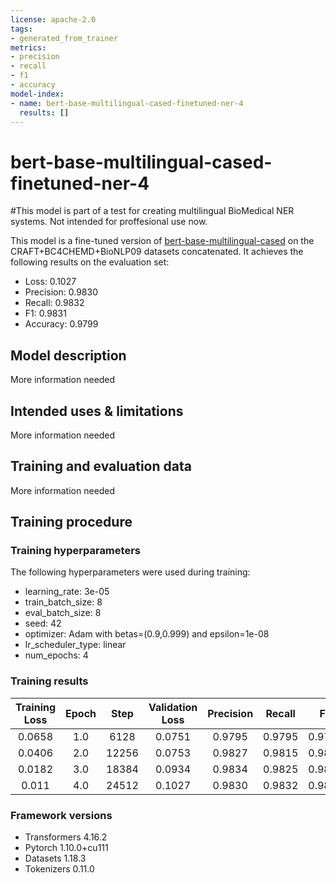 ```yaml
---
license: apache-2.0
tags:
- generated_from_trainer
metrics:
- precision
- recall
- f1
- accuracy
model-index:
- name: bert-base-multilingual-cased-finetuned-ner-4
  results: []
---
```


<!-- This model card has been generated automatically according to the information the Trainer had access to. You
should probably proofread and complete it, then remove this comment. -->

# bert-base-multilingual-cased-finetuned-ner-4
#This model is part of a test for creating multilingual BioMedical NER systems. Not intended for proffesional use now.

This model is a fine-tuned version of [bert-base-multilingual-cased](https://huggingface.co/bert-base-multilingual-cased) on the CRAFT+BC4CHEMD+BioNLP09 datasets concatenated.
It achieves the following results on the evaluation set:
- Loss: 0.1027
- Precision: 0.9830
- Recall: 0.9832
- F1: 0.9831
- Accuracy: 0.9799

## Model description

More information needed

## Intended uses & limitations

More information needed

## Training and evaluation data

More information needed

## Training procedure

### Training hyperparameters

The following hyperparameters were used during training:
- learning_rate: 3e-05
- train_batch_size: 8
- eval_batch_size: 8
- seed: 42
- optimizer: Adam with betas=(0.9,0.999) and epsilon=1e-08
- lr_scheduler_type: linear
- num_epochs: 4

### Training results

| Training Loss | Epoch | Step  | Validation Loss | Precision | Recall | F1     | Accuracy |
|:-------------:|:-----:|:-----:|:---------------:|:---------:|:------:|:------:|:--------:|
| 0.0658        | 1.0   | 6128  | 0.0751          | 0.9795    | 0.9795 | 0.9795 | 0.9758   |
| 0.0406        | 2.0   | 12256 | 0.0753          | 0.9827    | 0.9815 | 0.9821 | 0.9786   |
| 0.0182        | 3.0   | 18384 | 0.0934          | 0.9834    | 0.9825 | 0.9829 | 0.9796   |
| 0.011         | 4.0   | 24512 | 0.1027          | 0.9830    | 0.9832 | 0.9831 | 0.9799   |


### Framework versions

- Transformers 4.16.2
- Pytorch 1.10.0+cu111
- Datasets 1.18.3
- Tokenizers 0.11.0
